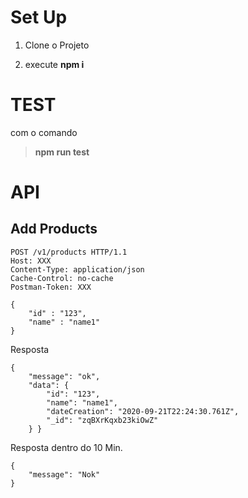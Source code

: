 
# Set Up

  

1. Clone o Projeto

2. execute **npm i**

  
# TEST

  

com o comando

  

>  **npm run test**

  

# API

  

## Add Products

    POST /v1/products HTTP/1.1
    Host: XXX
    Content-Type: application/json
    Cache-Control: no-cache
    Postman-Token: XXX
    
    {
    	"id" : "123",
    	"name" : "name1"
    }

Resposta

    {
        "message": "ok",
        "data": {
            "id": "123",
            "name": "name1",
            "dateCreation": "2020-09-21T22:24:30.761Z",
            "_id": "zqBXrKqxb23kiOwZ"
        } }

Resposta dentro do 10 Min.

    {
        "message": "Nok"
    }
